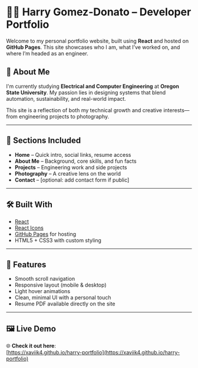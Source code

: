 # 🧑‍💻 Harry Gomez-Donato – Developer Portfolio

Welcome to my personal portfolio website, built using **React** and hosted on **GitHub Pages**. This site showcases who I am, what I’ve worked on, and where I’m headed as an engineer.

## 🚀 About Me

I'm currently studying **Electrical and Computer Engineering** at **Oregon State University**. My passion lies in designing systems that blend automation, sustainability, and real-world impact.

This site is a reflection of both my technical growth and creative interests—from engineering projects to photography.

---

## 📁 Sections Included

- **Home** – Quick intro, social links, resume access
- **About Me** – Background, core skills, and fun facts
- **Projects** – Engineering work and side projects
- **Photography** – A creative lens on the world
- **Contact** – [optional: add contact form if public]

---

## 🛠 Built With

- [React](https://reactjs.org/)
- [React Icons](https://react-icons.github.io/react-icons/)
- [GitHub Pages](https://pages.github.com/) for hosting
- HTML5 + CSS3 with custom styling

---

## 🎯 Features

- Smooth scroll navigation
- Responsive layout (mobile & desktop)
- Light hover animations
- Clean, minimal UI with a personal touch
- Resume PDF available directly on the site

---

## 🖼️ Live Demo

🌐 **Check it out here**:  
[https://xaviik4.github.io/harry-portfolio](https://xaviik4.github.io/harry-portfolio)
